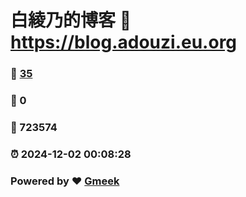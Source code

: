 # 白綾乃的博客 :link: https://blog.adouzi.eu.org 
### :page_facing_up: [35](https://blog.adouzi.eu.org/tag.html) 
### :speech_balloon: 0 
### :hibiscus: 723574 
### :alarm_clock: 2024-12-02 00:08:28 
### Powered by :heart: [Gmeek](https://github.com/Meekdai/Gmeek)
